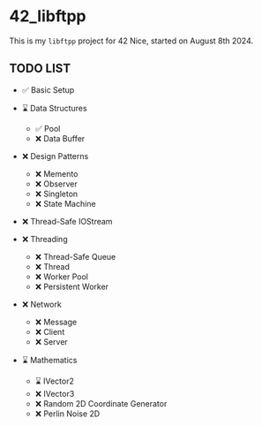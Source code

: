 # 42_libftpp

This is my `libftpp` project for 42 Nice, started on August 8th 2024.

## TODO LIST

- ✅ Basic Setup

- ⌛ Data Structures
  - ✅ Pool
  - ❌ Data Buffer

- ❌ Design Patterns
  - ❌ Memento
  - ❌ Observer
  - ❌ Singleton
  - ❌ State Machine

- ❌ Thread-Safe IOStream

- ❌ Threading
  - ❌ Thread-Safe Queue
  - ❌ Thread
  - ❌ Worker Pool
  - ❌ Persistent Worker

- ❌ Network
  - ❌ Message
  - ❌ Client
  - ❌ Server

- ⌛ Mathematics
  - ⌛ IVector2
  - ❌ IVector3
  - ❌ Random 2D Coordinate Generator
  - ❌ Perlin Noise 2D
